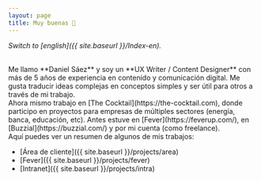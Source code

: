 ```yaml
---
layout: page
title: Muy buenas 👋
---
```



*Switch to [english]({{ site.baseurl }}/Index-en).*

<br>
Me llamo **Daniel Sáez** y soy un **UX Writer / Content Designer** con más de 5 años de experiencia en contenido y comunicación digital. Me gusta traducir ideas complejas en conceptos simples y ser útil para otros a través de mi trabajo.

<br>
Ahora mismo trabajo en [The Cocktail](https://the-cocktail.com), donde participo en proyectos para empresas de múltiples sectores (energía, banca, educación, etc). Antes estuve en [Fever](https://feverup.com/), en [Buzzial](https://buzzial.com/) y por mi cuenta (como freelance).

<br>
Aquí puedes ver un resumen de algunos de mis trabajos:

- [Área de cliente]({{ site.baseurl }}/projects/area)
- [Fever]({{ site.baseurl }}/projects/fever)
- [Intranet]({{ site.baseurl }}/projects/intra)

<br>
